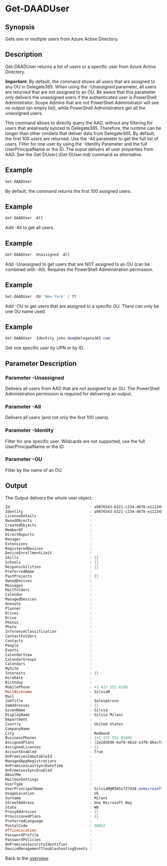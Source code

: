 # Get-DAADUser

## Synopsis
Gets one or multiple users from Azure Active Directory.

## Description
Get-DAADUser returns a list of users or a specific user from Azure Active Directory.

***Important:*** By default, the command shows all users that are assigned to any OU in Delegate365. 
When using the -Unassigned parameter, all users are returned that are not assigned to an OU. Be aware that this parameter only delivers the unassigned users if the authenticated user is PowerShell Administrator. Scope Admins that are not PowerShell Administrator will see no output (an empty list), while PowerShell Administrators get all the unassigned users.

This command allows to directly query the AAD, without any filtering for users that arealready synced to Delegate365. Therefore, the runtime can be longer than other cmdlets that deliver data from Delegate365.
By default, the first 100 users are returned. Use the -All parameter to get the full list of users. 
Filter for one user by using the -Identity Parameter and the full UserPrincipalName or the ID.
The ouput delivers all user properties from AAD.
See the Get-DUser(.\Get-DUser.md) command as alternative.

## Example
```powershell
Get-DAADUser
```
By default, the command returns the first 100 assigned users.

## Example
```powershell
Get-DAADUser -All
```
Add -All to get all users.

## Example
```powershell
Get-DAADUser -Unassigned -All
```
Add -Unassigned to get users that are NOT assigned to an OU (can be combined with -All). Requires the PowerShell Administration permission.

## Example
```powershell
Get-DAADUser -OU 'New York' | ft
```
Add -OU to get users that are assigned to a specific OU. There can only be one OU name used.

## Example
```powershell
Get-DAADUser -Identity john.doe@delegate365.com
```
Get one specific user by UPN or by ID.

## Parameter Description
### Parameter -Unassigned
Delivers all users from AAD that are not assigned to an OU. The PowerShell Administration permission is required for delivering an output.
### Parameter -All
Delivers all users (and not only the first 100 users).
### Parameter -Identity
Filter for one specific user. Wildcards are not supported, use the full UserPrincipalName or the ID.
### Parameter -OU
Filter by the name of an OU.

## Output
The Output delivers the whole user object:
```powershell
Id                                    : a9876543-b321-c234-d678-e11234567890
Identity                              : a9876543-b321-c234-d678-e11234567890
LicenseDetails                        :
OwnedObjects                          :
CreatedObjects                        :
MemberOf                              :
DirectReports                         :
Manager                               :
Extensions                            :
RegisteredDevices                     :
DeviceEnrollmentLimit                 :
Skills                                : {}
Schools                               : {}
Responsibilities                      : {}
PreferredName                         :
PastProjects                          : {}
OwnedDevices                          :
Messages                              :
MailFolders                           :
Calendar                              :
ManagedDevices                        :
Onenote                               :
Planner                               :
Drives                                :
Drive                                 :
Photos                                :
Photo                                 :
InferenceClassification               :
ContactFolders                        :
Contacts                              :
People                                :
Events                                :
CalendarView                          :
CalendarGroups                        :
Calendars                             :
MySite                                :
Interests                             : {}
HireDate                              :
Birthday                              :
MobilePhone                           : +1 425 555 0100
MailNickname                          : SilviaM
Mail                                  :
JobTitle                              : Salesperson
ImAddresses                           : {}
GivenName                             : Silvia
DisplayName                           : Silvia Milani
Department                            :
Country                               : United States
CompanyName                           :
City                                  : Redmond
BusinessPhones                        : {+1 425 555 0100}
AssignedPlans                         : {2e2ddb96-6af9-4b1d-a3f0-d6ecfd22edb2, 8a256a2b-b617-496d-b51b-e76466e88db0,...}
AssignedLicenses                      : {}
AccountEnabled                        : True
OnPremisesImmutableId                 :
ManagedAppRegistrations               :
OnPremisesLastSyncDateTime            :
OnPremisesSyncEnabled                 :
AboutMe                               :
MailboxSettings                       :
UserType                              :
UserPrincipalName                     : SilviaM@M365x737430.onmicrosoft.com
UsageLocation                         : US
Surname                               : Milani
StreetAddress                         : One Microsoft Way
State                                 : WA
ProxyAddresses                        : {}
ProvisionedPlans                      : {}
PreferredLanguage                     :
PostalCode                            : 98052
OfficeLocation                        :
PasswordProfile                       :
PasswordPolicies                      :
OnPremisesSecurityIdentifier          :
DeviceManagementTroubleshootingEvents :
```

Back to the [overview](https://github.com/delegate365/PowerShell).
